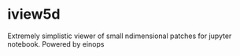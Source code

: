 # iview5d
Extremely simplistic viewer of small ndimensional patches for jupyter notebook. Powered by einops
